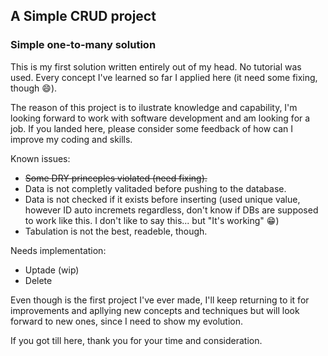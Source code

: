## A Simple CRUD project

### Simple one-to-many solution

This is my first solution written entirely out of my head. No tutorial was used. Every concept I've learned so far I applied here (it need some fixing, though :smile:).

The reason of this project is to ilustrate knowledge and capability, I'm looking forward to work with software development and am looking for a job. If you landed here, please consider some feedback of how can I improve my coding and skills.

Known issues:
- ~~Some DRY princeples violated (need fixing).~~
- Data is not completly valitaded before pushing to the database.
- Data is not checked if it exists before inserting (used unique value, however ID auto incremets regardless, don't know if DBs are supposed to work like this. I don't like to say this... but "It's working" :grin:)
- Tabulation is not the best, readeble, though.

Needs implementation:
- Uptade (wip)
- Delete

Even though is the first project I've ever made, I'll keep returning to it for improvements and apllying new concepts and techniques but will look forward to new ones, since I need to show my evolution.

If you got till here, thank you for your time and consideration.


